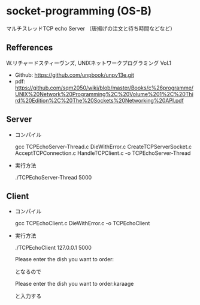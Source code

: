 # socket-programming (OS-B)

マルチスレッドTCP echo Server （唐揚げの注文と待ち時間などなど）

## Refferences
W.リチャードスティーヴンズ, UNIXネットワークプログラミング Vol.1
* Github: https://github.com/unpbook/unpv13e.git
* pdf: https://github.com/sqm2050/wiki/blob/master/Books/c%26programme/UNIX%20Network%20Programming%2C%20Volume%201%2C%20Third%20Edition%2C%20The%20Sockets%20Networking%20API.pdf


## Server
* コンパイル

  gcc TCPEchoServer-Thread.c DieWithError.c CreateTCPServerSocket.c AcceptTCPConnection.c HandleTCPClient.c -o TCPEchoServer-Thread

* 実行方法

  ./TCPEchoServer-Thread 5000

## Client
* コンパイル

  gcc TCPEchoClient.c DieWithError.c -o TCPEchoClient

* 実行方法

  ./TCPEchoClient 127.0.0.1 5000

  Please enter the dish you want to order:

  となるので

  Please enter the dish you want to order:karaage

  と入力する